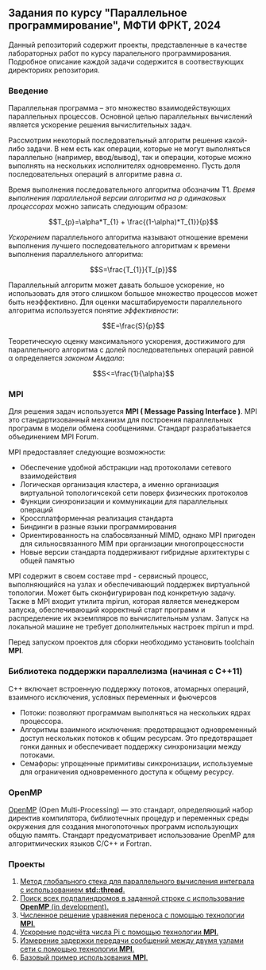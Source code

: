 ## Задания по курсу "Параллельное программирование", МФТИ ФРКТ, 2024

Данный репозиторий содержит проекты, представленные в качестве лабораторных работ по курсу паралельного программирования. Подробное описание каждой задачи содержится в соотвествующих директориях репозитория. 

### Введение
Параллельная программа – это множество взаимодействующих параллельных процессов. Основной целью параллельных вычислений является ускорение решения вычислительных задач.

Рассмотрим некоторый последовательный алгоритм решения какой-либо задачи. В нем есть как операции, которые не могут выполняться параллельно (например, ввод/вывод), так и операции, которые можно выполнять на нескольких исполнителях одновременно. Пусть доля последовательных операций в алгоритме равна $\alpha$.

Время выполнения последовательного алгоритма обозначим T1. *Время выполнения параллельной версии алгоритма на p одинаковых процессорах* можно записать следующим образом:

$$T_{p}=\alpha*T_{1} + \frac{(1-\alpha)*T_{1}}{p}$$

*Ускорением* параллельного алгоритма называют отношение времени выполнения лучшего последовательного алгоритмам к времени выполнения параллельного алгоритма: 

$$S=\frac{T_{1}}{T_{p}}$$

Параллельный алгоритм может давать большое ускорение, но использовать для этого слишком большое множество процессов может быть неэффективно. Для оценки масштабируемости параллельного алгоритма используется понятие *эффективности*: 

$$E=\frac{S}{p}$$

Теоретическую оценку максимального ускорения, достижимого для параллельного алгоритма с долей последовательных операций равной α определяется *законом Амдала*: 

$$S<=\frac{1}{\alpha}$$

### MPI
Для решения задач используется **MPI ( Message Passing Interface )**. MPI это стандартизованный механизм для построения параллельных программ в модели обмена сообщениями. Стандарт разрабатывается объединением MPI Forum.

MPI предоставляет следующие возможности: 
- Обеспечение удобной абстракции над протоколами сетевого взаимодействия
- Логическая организация кластера, а именно организация виртуальной топологичсекой сети поверх физических протоколов
- Функции синхронизации и коммуникации для параллельных операций
- Кроссплатформенная реализация стандарта
- Биндинги в разные языки программирования
- Ориентированность на слабосвязанный MIMD, однако MPI пригоден для сильносвязанного MIM при организации многопроцессности
- Новые версии стандарта поддерживают гибридные архитектуры с общей памятью

MPI содержит в своем составе mpd - сервисный процесс, выполняющийся на узлах и обеспечивающий поддержек виртуальной топологии. Может быть сконфигурирован под конкретную задачу. Также в MPI входит утилита mpirun, которая является менеджером запуска, обеспечивающий корректный старт программ и распределение их экземпляров по вычислительным узлам. Запуск на локальной машине не требует дополнительных настроек mpirun и mpd.

Перед запуском проектов для сборки необходимо установить toolchain **MPI**. 

### Библиотека поддержки параллелизма (начиная с C++11)
C++ включает встроенную поддержку потоков, атомарных операций, взаимного исключения, условных переменных и фьючерсов
- Потоки: позволяют программам выполняться на нескольких ядрах процессора.
- Алгоритмы взаимного исключения: предотвращают одновременный доступ нескольких потоков к общим ресурсам. Это предотвращает гонки данных и обеспечивает поддержку синхронизации между потоками.
- Семафоры: упрощенныe примитивы синхронизации, используемыe для ограничения одновременного доступа к общему ресурсу.

### OpenMP
[OpenMP](https://www.openmp.org) (Open Multi-Processing) — это стандарт, определяющий набор директив компилятора, библиотечных процедур и переменных среды окружения для создания многопоточных программ использующих общую память. Стандарт предусматривает использование OpenMP для алгоритмических языков C/C++ и Fortran.

### Проекты
1. [Метод глобального стека для параллельного вычисления интеграла с использованием **std::thread**.](https://github.com/RustamSubkhankulov/parprog/tree/main/global_stack)
2. [Поиск всех подпалиндромов в заданной строке с использование **OpenMP** (in development).](https://github.com/RustamSubkhankulov/parprog/tree/main/subpalindromes)
3. [Численное решение уравнения переноса с помощью технологии **MPI**.](https://github.com/RustamSubkhankulov/parprog/tree/main/transfer_equation)
4. [Ускорение подсчёта числа Pi с помощью технологии **MPI**.](https://github.com/RustamSubkhankulov/parprog/tree/main/pi_estimation)
5. [Измерение задержки передачи сообщений между двумя узлами сети с помощью технологии **MPI**.](https://github.com/RustamSubkhankulov/parprog/tree/main/comm_delay)
6. [Базовый пример использования **MPI**.](https://github.com/RustamSubkhankulov/parprog/tree/main/basic)
